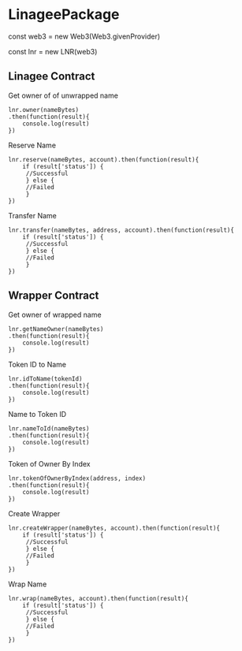 # LinageePackage

const web3 = new Web3(Web3.givenProvider)

const lnr = new LNR(web3)

## Linagee Contract

Get owner of of unwrapped name
```
lnr.owner(nameBytes)
.then(function(result){
    console.log(result)
})
```

Reserve Name
```
lnr.reserve(nameBytes, account).then(function(result){
    if (result['status']) {
     //Successful
     } else {
     //Failed
     }
})
```

Transfer Name
```
lnr.transfer(nameBytes, address, account).then(function(result){
    if (result['status']) {
     //Successful
     } else {
     //Failed
     }
})
```

## Wrapper Contract

Get owner of wrapped name
```
lnr.getNameOwner(nameBytes)
.then(function(result){
    console.log(result)
})
```

Token ID to Name
```
lnr.idToName(tokenId)
.then(function(result){
    console.log(result)
})
```

Name to Token ID
```
lnr.nameToId(nameBytes)
.then(function(result){
    console.log(result)
})
```

Token of Owner By Index
```
lnr.tokenOfOwnerByIndex(address, index)
.then(function(result){
    console.log(result)
})
```


Create Wrapper
```
lnr.createWrapper(nameBytes, account).then(function(result){
    if (result['status']) {
     //Successful
     } else {
     //Failed
     }
})
```

Wrap Name
```
lnr.wrap(nameBytes, account).then(function(result){
    if (result['status']) {
     //Successful
     } else {
     //Failed
     }
})
```
